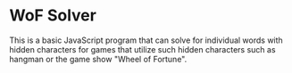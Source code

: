 # WoF Solver

This is a basic JavaScript program that can solve for individual words with hidden characters for games that utilize such hidden characters such as hangman or the game show "Wheel of Fortune".